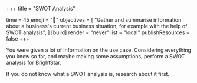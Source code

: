 +++
title = "SWOT Analysis"

time = 45
emoji = "🤖"
objectives = [
    "Gather and summarise information about a business's current business situation, for example with the help of SWOT analysis",
]
[build]
  render = "never"
  list = "local"
  publishResources = false
+++

You were given a lot of information on the use case. Considering everything you know so far, and maybe making some assumptions, perform a SWOT analysis for BrightStar.

If you do not know what a SWOT analysis is, research about it first. 
